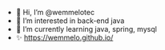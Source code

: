 - 👋 Hi, I’m @wemmelotec
- 👀 I’m interested in back-end java
- 🌱 I’m currently learning java, spring, mysql
- ✨ https://wemmelo.github.io/

<!---
wemmelotec/wemmelotec is a ✨ special ✨ repository because its `README.md` (this file) appears on your GitHub profile.
You can click the Preview link to take a look at your changes.
--->
